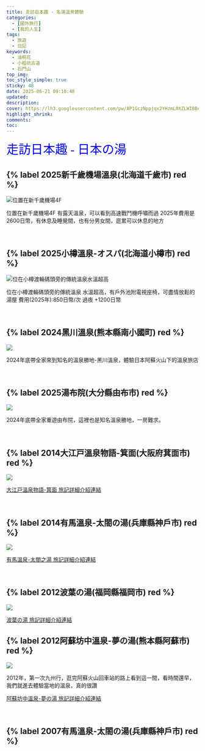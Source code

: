 ```yaml
---
title: 走訪日本趣 - 名湯溫泉體驗
categories:
  - [國外旅行]
  - [我的人生]
tags:
  - 旅遊
  - 日記
keywords:
  - 油桐花
  - 小粗坑古道
  - 石門山
top_img:
toc_style_simple: true
sticky: 48
date: 2025-06-21 09:10:48
updated:
description:
cover: https://lh3.googleusercontent.com/pw/AP1GczNppjqx2YHzmL0XZLWIBBcHtGnPqwO5LPA4VeXxavbe6woX5UkAfpU2JtL5FNIiL9upeVSMDGwVA8QWKaE2uL-SlNg6TiLfl4JCHSruyZtCqhRWdRZjM6Zz5MED6LwUR-QuNnXD4HfQ0x90loK-ItF5=w1921-h570
highlight_shrink:
comments:
toc:
---
```


<font face="標楷體" color="blue" size="6px">走訪日本趣 - 日本の湯</font>

## {% label 2025新千歲機場溫泉(北海道千歲市) red %}

![位置在新千歲機場4F](https://lh3.googleusercontent.com/pw/AP1GczO-ag7Wyu7_Nflgrf0PMxgdrnnQDqWBTOebyca7F5yvO6VwRugTTxS4gD6evljk1_O2AhoyHFnu_0gRRUDWB5xZta8l1qzybNBogeriwlO3_jWqTjM6ILHdinodrTJldhEkzX4_zyB_Nj8mmsRMKzaa=w1732-h1026)

位置在新千歲機場4F
有露天溫泉，可以看到高速戰鬥機呼嘯而過
2025年費用是2600日幣，有休息及睡覺間，也有分男女間，逛累可以休息的地方

&nbsp;

## {% label 2025小樽溫泉-オスパ(北海道小樽市) red %}

![位在小樽渡輪碼頭旁的傳統溫泉水溫超高](https://lh3.googleusercontent.com/pw/AP1GczMukGZ4zo79sY1ExerGa7oQ-6bJddLwBFp8RwxMCoXtJdEP2JU_15lh3cnrdwN3GfDhKd5EtksDQFxbk_X_psu_bre_G4E8rq7Xn4iphbBRqiIQ_tZYL7UZXCnwvQSIxwFxhpO-2HTcuOH3h8UStdj0=w1824-h1026)

位在小樽渡輪碼頭旁的傳統溫泉
水溫超高，有戶外池附電視座椅，可盡情放鬆的湯屋
費用(2025年):850日幣/次 過夜 +1200日幣

&nbsp;

## {% label 2024黑川溫泉(熊本縣南小國町) red %}

![](https://lh3.googleusercontent.com/pw/AP1GczNSSbncnCokANKPuJLqAtTnq7ky_cyA6zJH96i864jiHWgj7328oz-yk6xOvBmCsbIbSuId3okU4yDy5VzGpv81qwSh3VCgC-EA7rBY5VBf9wyn9q6XhDxFD2Kjs9NTbeVDIJsBNKfYnFlSF9WiTqvR=w1734-h1026)

2024年底帶全家來到知名的溫泉勝地-黑川溫泉，體驗日本阿蘇火山下的溫泉旅店

&nbsp;

## {% label 2025湯布院(大分縣由布市) red %}

![](https://lh3.googleusercontent.com/pw/AP1GczNC9ZUDj3kx084HL5DpqzpNmAKH9haGQlvLrcc4Gsz_7cZTaSgAblRatG_1r7Hzu4U_HB1IAM37H9XPk222rNi8eDTZYasZx_ONTgcsJvppXg_OHNLtPgKL-rAGk0ioLm0LO5I9eMORel51YarUfhgP=w1734-h1026)

2024年底帶全家重遊由布院，這裡也是知名溫泉勝地，一房難求。

&nbsp;

## {% label 2014大江戸溫泉物語-箕面(大阪府萁面市) red %}

![](https://lh5.googleusercontent.com/-YOmevEghHRI/Uxl171H-XHI/AAAAAAAASRo/2zCxu0PaLac/w1264-h844-no/2014-03-03+18.29.201037.jpg)

[大江戸溫泉物語-箕面 旅記詳細介紹連結](https://nickliu0811.github.io/2014/OsakaEasy3/#Part-4-GO%E6%B3%A1%E6%B9%AF%E5%8E%BB-%E7%AE%95%E9%9D%A2%E6%BA%AB%E6%B3%89-%E5%A4%A7%E6%B1%9F%E6%88%B6%E6%BA%AB%E6%B3%89%E7%89%A9%E8%AA%9E)

&nbsp;

## {% label 2014有馬溫泉-太閤の湯(兵庫縣神戶市) red %}

![](https://lh6.googleusercontent.com/-mc0axSd1lok/UxhgSem9_pI/AAAAAAAASBM/j-wwoKQAKs4/w1500-h844-no/CAM00939.jpg)

[有馬溫泉-太閤之湯 旅記詳細介紹連結](https://nickliu0811.github.io/2014/OsakaEasy3/#GO%E6%B3%A1%E6%B9%AF%E5%8E%BB-%E6%9C%89%E9%A6%AC%E6%BA%AB%E6%B3%89-%E5%A4%AA%E9%96%A4%E4%B9%8B%E6%B9%AF)

&nbsp;

## {% label 2012波葉の湯(福岡縣福岡市) red %}

![](https://lh5.googleusercontent.com/-NZrjMRjujfc/UxnIgljpYeI/AAAAAAAASWM/KaskyvORDo0/w1271-h844-no/2012-05-15+19.22.47.jpg)

[波葉の湯 旅記詳細介紹連結](https://nickliu0811.github.io/2012/%E6%B3%A2%E8%91%89%E4%B9%8B%E6%B9%AF/)
&nbsp;

## {% label 2012阿蘇坊中溫泉-夢の湯(熊本縣阿蘇市) red %}

![](https://lh3.googleusercontent.com/pw/AP1GczN94DUoD0WblBw91sTX9nTsH8L7jzQ8wCCynIBu__CfCJLs4LSa7gggSD9fm66-5BAgd2NGQ27Dtq7RWYnjvwqxPg3GHJmm49r1xmqER4ih-y0k7oa_RkEvsHbzdP08ssudFGl4LBK-1xFI60t57ENO=w1545-h1026)

2012年，第一次九州行，逛完阿蘇火山回車站的路上看到這一間，看時間還早，我們就進去體驗當地的溫泉，真的很讚

[阿蘇坊中溫泉-夢の湯 旅記詳細介紹連結](https://nickliu0811.github.io/2012/%E5%A4%A2%E4%B9%8B%E6%B9%AF-%E5%9D%8A%E4%B8%AD%E6%BA%AB%E6%B3%89/)

&nbsp;

## {% label 2007有馬溫泉-太閤の湯(兵庫縣神戶市) red %}

&nbsp;

